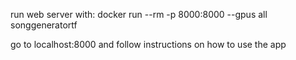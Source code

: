 run web server with:
    docker run --rm -p 8000:8000 --gpus all songgeneratortf

go to localhost:8000 and follow instructions on how to use the app